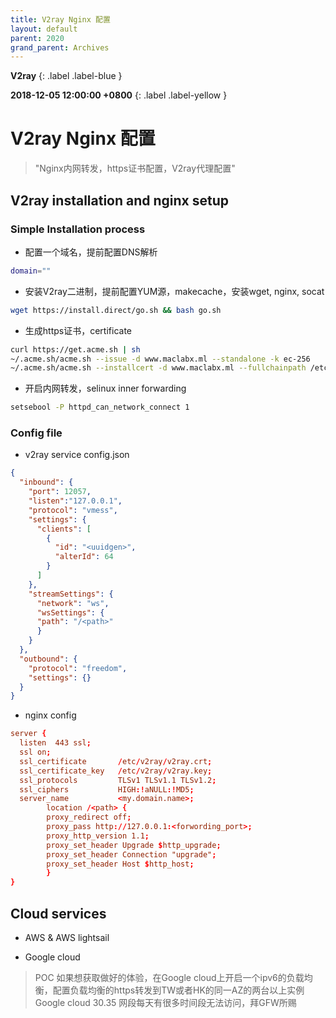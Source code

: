 ```yaml
---
title: V2ray Nginx 配置
layout: default
parent: 2020
grand_parent: Archives
---
```


**V2ray**
{: .label .label-blue }

**2018-12-05 12:00:00 +0800**
{: .label .label-yellow }


# V2ray Nginx 配置
> "Nginx内网转发，https证书配置，V2ray代理配置"


## V2ray installation and nginx setup

### Simple Installation process

* 配置一个域名，提前配置DNS解析
```bash
domain=""
```

* 安装V2ray二进制，提前配置YUM源，makecache，安装wget, nginx, socat
```bash
wget https://install.direct/go.sh && bash go.sh
```

* 生成https证书，certificate
```bash
curl https://get.acme.sh | sh
~/.acme.sh/acme.sh --issue -d www.maclabx.ml --standalone -k ec-256
~/.acme.sh/acme.sh --installcert -d www.maclabx.ml --fullchainpath /etc/v2ray/v2ray.crt --keypath /etc/v2ray/v2ray.key --ecc
```

* 开启内网转发，selinux inner forwarding
```bash
setsebool -P httpd_can_network_connect 1
```


### Config file

* v2ray service config.json
```json
{
  "inbound": {
    "port": 12057,
    "listen":"127.0.0.1",
    "protocol": "vmess",
    "settings": {
      "clients": [
        {
          "id": "<uuidgen>",
          "alterId": 64
        }
      ]
    },
    "streamSettings": {
      "network": "ws",
      "wsSettings": {
      "path": "/<path>"
      }
    }
  },
  "outbound": {
    "protocol": "freedom",
    "settings": {}
  }
}
```

* nginx config
```conf
server {
  listen  443 ssl;
  ssl on;
  ssl_certificate       /etc/v2ray/v2ray.crt;
  ssl_certificate_key   /etc/v2ray/v2ray.key;
  ssl_protocols         TLSv1 TLSv1.1 TLSv1.2;
  ssl_ciphers           HIGH:!aNULL:!MD5;
  server_name           <my.domain.name>;
        location /<path> {
        proxy_redirect off;
        proxy_pass http://127.0.0.1:<forwording_port>;
        proxy_http_version 1.1;
        proxy_set_header Upgrade $http_upgrade;
        proxy_set_header Connection "upgrade";
        proxy_set_header Host $http_host;
        }
}
```

## Cloud services

* AWS & AWS lightsail

* Google cloud

> POC
> 如果想获取做好的体验，在Google cloud上开启一个ipv6的负载均衡，配置负载均衡的https转发到TW或者HK的同一AZ的两台以上实例
> Google cloud 30.35 网段每天有很多时间段无法访问，拜GFW所赐
>
